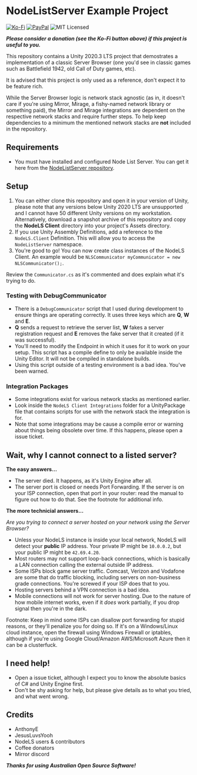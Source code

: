 # NodeListServer Example Project

[![Ko-Fi](https://img.shields.io/badge/Donate-Ko--Fi-red)](https://ko-fi.com/coburn) 
[![PayPal](https://img.shields.io/badge/Donate-PayPal-blue)](https://paypal.me/coburn64)
![MIT Licensed](https://img.shields.io/badge/license-MIT-green.svg)

_**Please consider a donation (see the Ko-Fi button above) if this project is useful to you.**_

This repository contains a Unity 2020.3 LTS project that demostrates a implementation of a classic Server Browser (one you'd see in classic games such as Battlefield 1942, old Call of Duty games, etc). 

It is advised that this project is only used as a reference, don't expect it to be feature rich.

While the Server Browser logic is network stack agnostic (as in, it doesn't care if you're using Mirror, Mirage, a fishy-named network library or something paid), the Mirror and Mirage integrations are 
dependent on the respective network stacks and require further steps. To help keep dependencies to a minimum the mentioned network stacks are **not** included in the repository. 

## Requirements

- You must have installed and configured Node List Server. You can get it here from the [NodeListServer repository](https://github.com/SoftwareGuy/NodeListServer).

## Setup

1. 	You can either clone this repository and open it in your version of Unity, please note that any versions below Unity 2020 LTS are unsupported and I cannot have 50 different Unity versions on my workstation. Alternatively, download a snapshot 
archive of this repository and copy the **NodeLS Client** directory into your project's Assets directory.
2. 	If you use Unity Assembly Definitions, add a reference to the `NodeLS.Client` Definition. This will allow you to access the `NodeListServer` namespace.
3. 	You're good to go! You can now create class instances of the NodeLS Client. An example would be `NLSCommunicator myCommunicator = new NLSCommunicator();`. 

Review the `Communicator.cs` as it's commented and does explain what it's trying to do.

### Testing with DebugCommunicator

-	There is a `DebugCommunicator` script that I used during development to ensure things are operating correctly. It uses three keys which are **Q**, **W** and **E**.
-	**Q** sends a request to retrieve the server list, **W** fakes a server registration request and **E** removes the fake server that it created (if it was successful).
-	You'll need to modify the Endpoint in which it uses for it to work on your setup. This script has a compile define to only be available inside the Unity Editor. It will not be compiled in standalone builds.
-	Using this script outside of a testing environment is a bad idea. You've been warned.

### Integration Packages

-   Some integrations exist for various network stacks as mentioned earlier. 
-   Look inside the `NodeLS Client Integrations` folder for a UnityPackage file that contains scripts for use with the network stack the integration is for.
-   Note that some integrations may be cause a compile error or warning about things being obsolete over time. If this happens, please open a issue ticket.

## Wait, why I cannot connect to a listed server?

**The easy answers...**

-   The server died. It happens, as it's Unity Engine after all.
-   The server port is closed or needs Port Forwarding. If the server is on your ISP connection, open that port in your router: read the manual to figure out how to do that. See the footnote for additional info.

**The more technicial answers...**

*Are you trying to connect a server hosted on your network using the Server Browser?*

-   Unless your NodeLS instance is inside your local network, NodeLS will detect your **public** IP address. Your private IP might be `10.0.0.2`, but your public IP might be `42.69.4.20`.
-	Most routers may not support loop-back connections, which is basically a LAN connection calling the external outside IP address.
-   Some ISPs block game server traffic. Comcast, Verizon and Vodafone are some that do traffic blocking, including servers on non-business grade connections. You're screwed if your ISP does that to you.
-	Hosting servers behind a VPN connection is a bad idea.
-	Mobile connections will not work for server hosting. Due to the nature of how mobile internet works, even if it *does* work partially, if you drop signal then you're in the dark.

Footnote: Keep in mind some ISPs can disallow port forwarding for stupid reasons, or they'll penalize you for doing so. If it's on a Windows/Linux cloud instance, open the firewall using Windows Firewall or 
iptables, although if you're using Google Cloud/Amazon AWS/Microsoft Azure then it can be a clusterfuck.

## I need help!

-	Open a issue ticket, although I expect you to know the absolute basics of C# and Unity Engine first.
-	Don't be shy asking for help, but please give details as to what you tried, and what went wrong.

## Credits

- 	AnthonyE
-	JesusLuvsYooh
-	NodeLS users & contributors
-	Coffee donators
-	Mirror discord

_**Thanks for using Australian Open Source Software!**_
